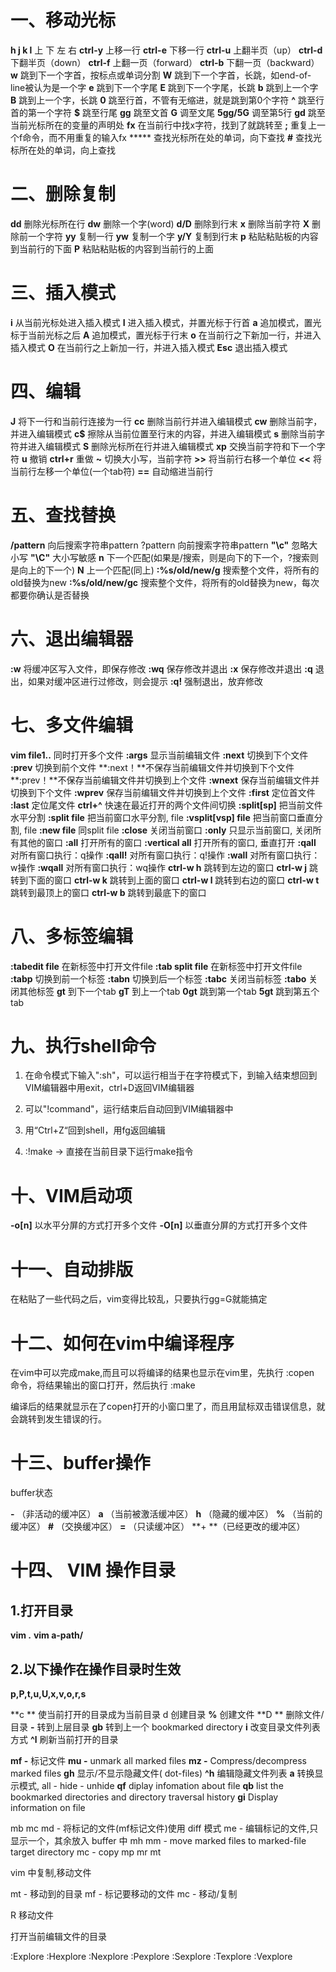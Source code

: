 # 一、移动光标

**h j k l** 上 下 左 右
**ctrl-y** 上移一行
**ctrl-e** 下移一行
**ctrl-u** 上翻半页（up）
**ctrl-d** 下翻半页（down）
**ctrl-f** 上翻一页（forward）
**ctrl-b** 下翻一页（backward）
**w** 跳到下一个字首，按标点或单词分割
**W** 跳到下一个字首，长跳，如end-of-line被认为是一个字
**e** 跳到下一个字尾
**E** 跳到下一个字尾，长跳
**b** 跳到上一个字
**B** 跳到上一个字，长跳
**0** 跳至行首，不管有无缩进，就是跳到第0个字符
**^** 跳至行首的第一个字符
**$** 跳至行尾
**gg** 跳至文首
**G** 调至文尾
**5gg/5G** 调至第5行
**gd** 跳至当前光标所在的变量的声明处
**fx** 在当前行中找x字符，找到了就跳转至
**;** 重复上一个f命令，而不用重复的输入fx
***** 查找光标所在处的单词，向下查找
**#** 查找光标所在处的单词，向上查找

# 二、删除复制

**dd** 删除光标所在行
**dw** 删除一个字(word)
**d/D** 删除到行末
**x** 删除当前字符
**X** 删除前一个字符
**yy** 复制一行
**yw** 复制一个字
**y/Y** 复制到行末
**p** 粘贴粘贴板的内容到当前行的下面
**P** 粘贴粘贴板的内容到当前行的上面

# 三、插入模式

**i** 从当前光标处进入插入模式
**I** 进入插入模式，并置光标于行首
**a** 追加模式，置光标于当前光标之后
**A** 追加模式，置光标于行末
**o** 在当前行之下新加一行，并进入插入模式
**O** 在当前行之上新加一行，并进入插入模式
**Esc** 退出插入模式

# 四、编辑

**J** 将下一行和当前行连接为一行
**cc** 删除当前行并进入编辑模式
**cw** 删除当前字，并进入编辑模式
**c$** 擦除从当前位置至行末的内容，并进入编辑模式
**s** 删除当前字符并进入编辑模式
**S** 删除光标所在行并进入编辑模式
**xp** 交换当前字符和下一个字符
**u** 撤销
**ctrl+r** 重做
**~** 切换大小写，当前字符
**>>** 将当前行右移一个单位
**<<** 将当前行左移一个单位(一个tab符)
**==** 自动缩进当前行

# 五、查找替换

**/pattern** 向后搜索字符串pattern
?pattern 向前搜索字符串pattern
**"\c"** 忽略大小写
**"\C"** 大小写敏感
**n** 下一个匹配(如果是/搜索，则是向下的下一个，?搜索则是向上的下一个)
**N** 上一个匹配(同上)
**:%s/old/new/g** 搜索整个文件，将所有的old替换为new
**:%s/old/new/gc** 搜索整个文件，将所有的old替换为new，每次都要你确认是否替换

# 六、退出编辑器

**:w** 将缓冲区写入文件，即保存修改
**:wq** 保存修改并退出
**:x** 保存修改并退出
**:q** 退出，如果对缓冲区进行过修改，则会提示
**:q!** 强制退出，放弃修改

# 七、多文件编辑

**vim file1..** 同时打开多个文件
**:args** 显示当前编辑文件
**:next** 切换到下个文件
**:prev** 切换到前个文件
**:next！**不保存当前编辑文件并切换到下个文件
**:prev！**不保存当前编辑文件并切换到上个文件
**:wnext** 保存当前编辑文件并切换到下个文件
**:wprev** 保存当前编辑文件并切换到上个文件
**:first** 定位首文件
**:last** 定位尾文件
**ctrl+^** 快速在最近打开的两个文件间切换
**:split[sp]** 把当前文件水平分割
**:split file** 把当前窗口水平分割, file
**:vsplit[vsp] file** 把当前窗口垂直分割, file
**:new file** 同split file
**:close** 关闭当前窗口
**:only** 只显示当前窗口, 关闭所有其他的窗口
**:all** 打开所有的窗口
**:vertical all** 打开所有的窗口, 垂直打开
**:qall** 对所有窗口执行：q操作
**:qall!** 对所有窗口执行：q!操作
**:wall** 对所有窗口执行：w操作
**:wqall** 对所有窗口执行：wq操作
**ctrl-w h** 跳转到左边的窗口
**ctrl-w j** 跳转到下面的窗口
**ctrl-w k** 跳转到上面的窗口
**ctrl-w l** 跳转到右边的窗口
**ctrl-w t** 跳转到最顶上的窗口
**ctrl-w b** 跳转到最底下的窗口

# 八、多标签编辑

**:tabedit file** 在新标签中打开文件file
**:tab split file** 在新标签中打开文件file
**:tabp** 切换到前一个标签
**:tabn** 切换到后一个标签
**:tabc** 关闭当前标签
**:tabo** 关闭其他标签
**gt** 到下一个tab
**gT** 到上一个tab
**0gt** 跳到第一个tab
**5gt** 跳到第五个tab

# 九、执行shell命令

1. 在命令模式下输入":sh"，可以运行相当于在字符模式下，到输入结束想回到VIM编辑器中用exit，ctrl+D返回VIM编辑器

2. 可以"!command"，运行结束后自动回到VIM编辑器中

3. 用“Ctrl+Z“回到shell，用fg返回编辑
4. :!make -> 直接在当前目录下运行make指令

# 十、VIM启动项

**-o[n]** 以水平分屏的方式打开多个文件
**-O[n]** 以垂直分屏的方式打开多个文件

# 十一、自动排版

在粘贴了一些代码之后，vim变得比较乱，只要执行gg=G就能搞定

# 十二、如何在vim中编译程序

在vim中可以完成make,而且可以将编译的结果也显示在vim里，先执行 :copen 命令，将结果输出的窗口打开，然后执行 :make

编译后的结果就显示在了copen打开的小窗口里了，而且用鼠标双击错误信息，就会跳转到发生错误的行。

# 十三、buffer操作

buffer状态

**\-**   （非活动的缓冲区）
**a**  （当前被激活缓冲区）
**h**  （隐藏的缓冲区）
**%** （当前的缓冲区）
**#**  （交换缓冲区）
**=**  （只读缓冲区）
**\+  **（已经更改的缓冲区）

# 十四、 VIM 操作目录

## 1.打开目录

**vim .**
**vim a-path/**

## 2.以下操作在操作目录时生效

**p,P,t,u,U,x,v,o,r,s**

**c **  使当前打开的目录成为当前目录
d   创建目录
**%** 创建文件
**D ** 删除文件/目录
**\-**  转到上层目录
**gb** 转到上一个 bookmarked directory
**i**   改变目录文件列表方式
**^l** 刷新当前打开的目录

**mf -** 标记文件
**mu -** unmark all marked files
**mz -** Compress/decompress marked files
**gh** 显示/不显示隐藏文件( dot-files)
**^h** 编辑隐藏文件列表
**a** 转换显示模式, all - hide - unhide
**qf** diplay infomation about file
**qb** list the bookmarked directories and directory traversal history
**gi** Display information on file

mb
mc
md - 将标记的文件(mf标记文件)使用 diff 模式
me - 编辑标记的文件,只显示一个，其余放入 buffer 中
mh
mm - move marked files to marked-file target directory
mc - copy
mp
mr
mt

vim 中复制,移动文件

mt - 移动到的目录
mf - 标记要移动的文件
mc - 移动/复制

R 移动文件

打开当前编辑文件的目录

:Explore
:Hexplore
:Nexplore
:Pexplore
:Sexplore
:Texplore
:Vexplore

